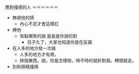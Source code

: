 應對擡摃的人
＝＝＝＝＝＝
- 無視他的摃
  - 內心不足才會這樣扛
- 捧他
  - 有點嘲笑的說 是是是你說的對
    - 日子久了，大家也知道你是在反諷
- 在人多的地方發一次飊
  - 人多的地方才有用，
  - 摔個東西，說，你是怎樣啦，時不時的就針對我。轉頭就走。
- 別和摃精擡摃
